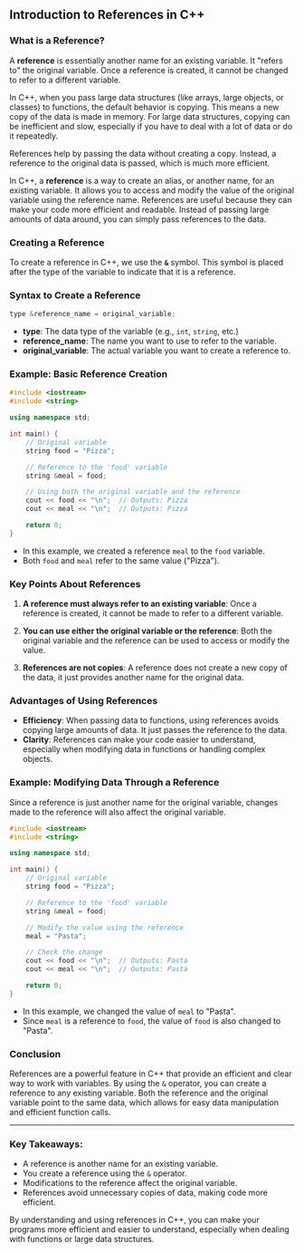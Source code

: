 ## Introduction to References in C++

### What is a Reference?
A **reference** is essentially another name for an existing variable. It "refers to" the original variable. Once a reference is created, it cannot be changed to refer to a different variable.

In C++, when you pass large data structures (like arrays, large objects, or classes) to functions, the default behavior is copying. This means a new copy of the data is made in memory. For large data structures, copying can be inefficient and slow, especially if you have to deal with a lot of data or do it repeatedly.

References help by passing the data without creating a copy. Instead, a reference to the original data is passed, which is much more efficient.

In C++, a **reference** is a way to create an alias, or another name, for an existing variable. It allows you to access and modify the value of the original variable using the reference name. References are useful because they can make your code more efficient and readable. Instead of passing large amounts of data around, you can simply pass references to the data.


### Creating a Reference

To create a reference in C++, we use the **`&`** symbol. This symbol is placed after the type of the variable to indicate that it is a reference.

### Syntax to Create a Reference

```cpp
type &reference_name = original_variable;
```

- **type**: The data type of the variable (e.g., `int`, `string`, etc.)
- **reference_name**: The name you want to use to refer to the variable.
- **original_variable**: The actual variable you want to create a reference to.

### Example: Basic Reference Creation

```cpp
#include <iostream>
#include <string>

using namespace std;

int main() {
    // Original variable
    string food = "Pizza"; 

    // Reference to the 'food' variable
    string &meal = food;

    // Using both the original variable and the reference
    cout << food << "\n";  // Outputs: Pizza
    cout << meal << "\n";  // Outputs: Pizza

    return 0;
}
```

- In this example, we created a reference `meal` to the `food` variable.
- Both `food` and `meal` refer to the same value ("Pizza").

### Key Points About References

1. **A reference must always refer to an existing variable**: Once a reference is created, it cannot be made to refer to a different variable.
   
2. **You can use either the original variable or the reference**: Both the original variable and the reference can be used to access or modify the value.
   
3. **References are not copies**: A reference does not create a new copy of the data, it just provides another name for the original data.

### Advantages of Using References

- **Efficiency**: When passing data to functions, using references avoids copying large amounts of data. It just passes the reference to the data.
- **Clarity**: References can make your code easier to understand, especially when modifying data in functions or handling complex objects.

### Example: Modifying Data Through a Reference

Since a reference is just another name for the original variable, changes made to the reference will also affect the original variable.

```cpp
#include <iostream>
#include <string>

using namespace std;

int main() {
    // Original variable
    string food = "Pizza";

    // Reference to the 'food' variable
    string &meal = food;

    // Modify the value using the reference
    meal = "Pasta";

    // Check the change
    cout << food << "\n";  // Outputs: Pasta
    cout << meal << "\n";  // Outputs: Pasta

    return 0;
}
```

- In this example, we changed the value of `meal` to "Pasta".
- Since `meal` is a reference to `food`, the value of `food` is also changed to "Pasta".

### Conclusion

References are a powerful feature in C++ that provide an efficient and clear way to work with variables. By using the `&` operator, you can create a reference to any existing variable. Both the reference and the original variable point to the same data, which allows for easy data manipulation and efficient function calls.

---

### Key Takeaways:

- A reference is another name for an existing variable.
- You create a reference using the `&` operator.
- Modifications to the reference affect the original variable.
- References avoid unnecessary copies of data, making code more efficient.

By understanding and using references in C++, you can make your programs more efficient and easier to understand, especially when dealing with functions or large data structures.


